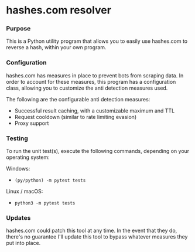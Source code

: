 # hashes.com resolver

### Purpose

This is a Python utility program that allows you to easily use hashes.com
to reverse a hash, within your own program.

### Configuration

hashes.com has measures in place to prevent bots from scraping data.
In order to account for these measures, this program has a configuration
class, allowing you to customize the anti detection measures used.

The following are the configurable anti detection measures:

- Successful result caching, with a customizable maximum and TTL
- Request cooldown (similar to rate limiting evasion)
- Proxy support

### Testing

To run the unit test(s), execute the following commands, depending 
on your operating system:

Windows:
- `(py/python) -m pytest tests`

Linux / macOS:
- `python3 -m pytest tests`

### Updates

hashes.com could patch this tool at any time. In the event that they do,
there's no guarantee I'll update this tool to bypass whatever measures they
put into place.

